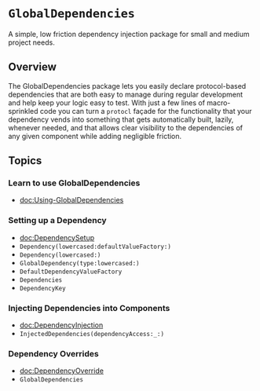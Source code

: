 # ``GlobalDependencies``

A simple, low friction dependency injection package for small and medium project needs.  

## Overview

The GlobalDependencies package lets you easily declare protocol-based dependencies that are both easy to manage during
regular development and help keep your logic easy to test. With just a few lines of macro-sprinkled code you can turn
a `protocl` façade for the functionality that your dependency vends into something that gets automatically built,
lazily, whenever needed, and that allows clear visibility to the dependencies of any given component while adding
negligible friction.

## Topics

### Learn to use GlobalDependencies

- <doc:Using-GlobalDependencies>

### Setting up a Dependency

- <doc:DependencySetup>
- ``Dependency(lowercased:defaultValueFactory:)``
- ``Dependency(lowercased:)``
- ``GlobalDependency(type:lowercased:)``
- ``DefaultDependencyValueFactory``
- ``Dependencies``
- ``DependencyKey``

### Injecting Dependencies into Components

- <doc:DependencyInjection>
- ``InjectedDependencies(dependencyAccess:_:)``

### Dependency Overrides

- <doc:DependencyOverride>
- ``GlobalDependencies``
